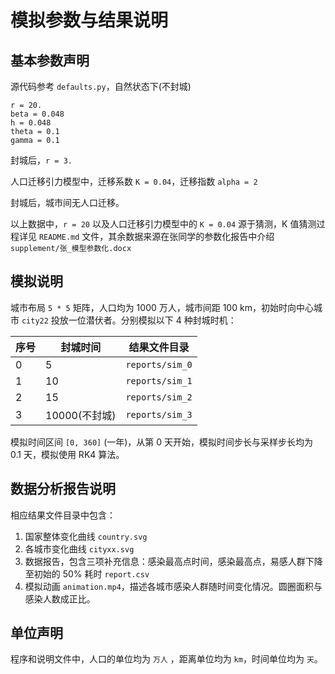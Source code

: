 # 模拟参数与结果说明

## 基本参数声明

源代码参考 `defaults.py`，自然状态下(不封城)

```
r = 20.
beta = 0.048
h = 0.048
theta = 0.1
gamma = 0.1
```

封城后，`r = 3.`

人口迁移引力模型中，迁移系数 `K = 0.04`，迁移指数 `alpha = 2`

封城后，城市间无人口迁移。

以上数据中，`r = 20` 以及人口迁移引力模型中的 `K = 0.04` 源于猜测，K 值猜测过程详见 `README.md` 文件，其余数据来源在张同学的参数化报告中介绍 `supplement/张_模型参数化.docx`

## 模拟说明

城市布局 `5 * 5` 矩阵，人口均为 1000 万人，城市间距 100 km，初始时向中心城市 `city22` 投放一位潜伏者。分别模拟以下 4 种封城时机：

| 序号 | 封城时间      | 结果文件目录    |
| ---- | ------------- | --------------- |
| 0    | 5             | `reports/sim_0` |
| 1    | 10            | `reports/sim_1` |
| 2    | 15            | `reports/sim_2` |
| 3    | 10000(不封城) | `reports/sim_3` |

模拟时间区间 `[0, 360]` (一年)，从第 0 天开始，模拟时间步长与采样步长均为 0.1 天，模拟使用 RK4 算法。

## 数据分析报告说明

相应结果文件目录中包含：

1. 国家整体变化曲线 `country.svg`
2. 各城市变化曲线 `cityxx.svg`
3. 数据报告，包含三项补充信息：感染最高点时间，感染最高点，易感人群下降至初始的 50% 耗时 `report.csv`
4. 模拟动画 `animation.mp4`，描述各城市感染人群随时间变化情况。圆圈面积与感染人数成正比。

## 单位声明

程序和说明文件中，人口的单位均为 `万人` ，距离单位均为 `km`，时间单位均为 `天`。